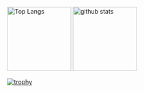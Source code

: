 <p align="left"> 
  <img alt="Top Langs" height="150px" src="https://github-readme-stats.vercel.app/api/top-langs/?username=matsushitak&layout=compact&count_private=true&show_icons=true&theme=onedark" />
  <img alt="github stats" height="150px" src="https://github-readme-stats.vercel.app/api?username=matsushitak&count_private=true&show_icons=true&show_icons=true&theme=onedark" />
</p>

[![trophy](https://github-profile-trophy.vercel.app/?username=matsushitak&theme=onedark&column=7
)](https://github.com/ryo-ma/github-profile-trophy)
